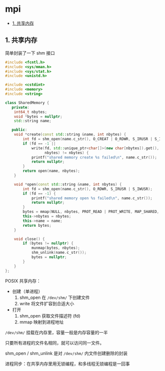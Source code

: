 # mpi

- [1. 共享内存](#1-共享内存)

## 1. 共享内存

简单封装了一下 shm 接口

```cpp
#include <fcntl.h>
#include <sys/mman.h>
#include <sys/stat.h>
#include <unistd.h>

#include <cstdint>
#include <memory>
#include <string>

class SharedMemory {
   private:
    int64_t nbytes;
    void *bytes = nullptr;
    std::string name;

   public:
    void *create(const std::string &name, int nbytes) {
        int fd = shm_open(name.c_str(), O_CREAT | O_RDWR, S_IRUSR | S_IWUSR);
        if (fd == -1 ||
            write(fd, std::unique_ptr<char[]>(new char[nbytes]).get(),
                  nbytes) != nbytes) {
            printf("shared memory create %s failed\n", name.c_str());
            return nullptr;
        }
        return open(name, nbytes);
    }

    void *open(const std::string &name, int nbytes) {
        int fd = shm_open(name.c_str(), O_RDWR, S_IRUSR | S_IWUSR);
        if (fd == -1) {
            printf("shared memory open %s failed\n", name.c_str());
            return nullptr;
        }
        bytes = mmap(NULL, nbytes, PROT_READ | PROT_WRITE, MAP_SHARED, fd, 0);
        this->nbytes = nbytes;
        this->name = name;
        return bytes;
    }

    void close() {
        if (bytes != nullptr) {
            munmap(bytes, nbytes);
            shm_unlink(name.c_str());
            bytes = nullptr;
        }
    }
};
```

POSIX 共享内存：

- 创建（单进程）
  1. shm_open 在 `/dev/shm/` 下创建文件
  2. write 将文件扩容到合适大小
- 打开
  1. shm_open 获取文件描述符 (fd)
  2. mmap 映射到进程地址

`/dev/shm/` 挂载在内存里，容量一般是内存容量的一半

只要所有进程的文件名相同，就可以访问同一文件。

shm_open / shm_unlink 是对 `/dev/shm/` 内文件创建删除的封装

进程同步：在共享内存里用无锁编程，和多线程无锁编程是一回事
